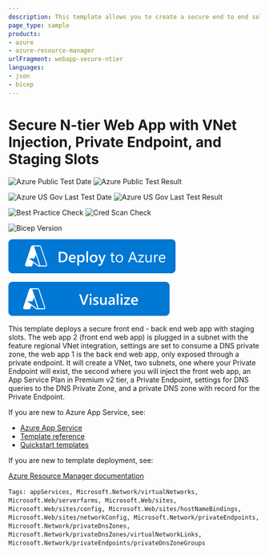 ```yaml
---
description: This template allows you to create a secure end to end solution with two web apps with staging slots, front end and back end, front end will consume securely the back through VNet injection and Private Endpoint
page_type: sample
products:
- azure
- azure-resource-manager
urlFragment: webapp-secure-ntier
languages:
- json
- bicep
---
```

# Secure N-tier Web App with VNet Injection, Private Endpoint, and Staging Slots

![Azure Public Test Date](https://azurequickstartsservice.blob.core.windows.net/badges/quickstarts/microsoft.web/webapp-secure-ntier/PublicLastTestDate.svg)
![Azure Public Test Result](https://azurequickstartsservice.blob.core.windows.net/badges/quickstarts/microsoft.web/webapp-secure-ntier/PublicDeployment.svg)

![Azure US Gov Last Test Date](https://azurequickstartsservice.blob.core.windows.net/badges/quickstarts/microsoft.web/webapp-secure-ntier/FairfaxLastTestDate.svg)
![Azure US Gov Last Test Result](https://azurequickstartsservice.blob.core.windows.net/badges/quickstarts/microsoft.web/webapp-secure-ntier/FairfaxDeployment.svg)

![Best Practice Check](https://azurequickstartsservice.blob.core.windows.net/badges/quickstarts/microsoft.web/webapp-secure-ntier/BestPracticeResult.svg)
![Cred Scan Check](https://azurequickstartsservice.blob.core.windows.net/badges/quickstarts/microsoft.web/webapp-secure-ntier/CredScanResult.svg)

![Bicep Version](https://azurequickstartsservice.blob.core.windows.net/badges/quickstarts/microsoft.web/webapp-secure-ntier/BicepVersion.svg)

[![Deploy To Azure](https://raw.githubusercontent.com/Azure/azure-quickstart-templates/master/1-CONTRIBUTION-GUIDE/images/deploytoazure.svg?sanitize=true)](https://portal.azure.com/#create/Microsoft.Template/uri/https%3A%2F%2Fraw.githubusercontent.com%2FAzure%2Fazure-quickstart-templates%2Fmaster%2Fquickstarts%2Fmicrosoft.web%2Fwebapp-secure-ntier%2Fazuredeploy.json)

[![Visualize](https://raw.githubusercontent.com/Azure/azure-quickstart-templates/master/1-CONTRIBUTION-GUIDE/images/visualizebutton.svg?sanitize=true)](http://armviz.io/#/?load=https%3A%2F%2Fraw.githubusercontent.com%2FAzure%2Fazure-quickstart-templates%2Fmaster%2Fquickstarts%2Fmicrosoft.web%2Fwebapp-secure-ntier%2Fazuredeploy.json)

This template deploys a secure front end - back end web app with staging slots. The web app 2 (front end web app) is plugged in a subnet with the feature regional VNet integration, settings are set to consume a DNS private zone, the web app 1 is the back end web app, only exposed through a private endpoint.
It will create a VNet, two subnets, one where your Private Endpoint will exist, the second where you will inject the front web app, an App Service Plan in Premium v2 tier, a Private Endpoint, settings for DNS queries to the DNS Private Zone, and a private DNS zone with record for the Private Endpoint.

If you are new to Azure App Service, see:

- [Azure App Service](https://azure.microsoft.com/services/app-service/web/)
- [Template reference](https://docs.microsoft.com/azure/templates/microsoft.web/allversions)
- [Quickstart templates](https://azure.microsoft.com/resources/templates/?resourceType=Microsoft.Compute&pageNumber=1&sort=Popular&term=web+apps)

If you are new to template deployment, see:

[Azure Resource Manager documentation](https://docs.microsoft.com/azure/azure-resource-manager/)

`Tags: appServices, Microsoft.Network/virtualNetworks, Microsoft.Web/serverfarms, Microsoft.Web/sites, Microsoft.Web/sites/config, Microsoft.Web/sites/hostNameBindings, Microsoft.Web/sites/networkConfig, Microsoft.Network/privateEndpoints, Microsoft.Network/privateDnsZones, Microsoft.Network/privateDnsZones/virtualNetworkLinks, Microsoft.Network/privateEndpoints/privateDnsZoneGroups`

